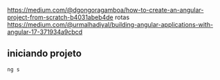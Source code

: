 https://medium.com/@dgongoragamboa/how-to-create-an-angular-project-from-scratch-b4031abeb4de
rotas
https://medium.com/@urmalhadiyal/building-angular-applications-with-angular-17-371934a9cbcd

## iniciando projeto

```bash
ng s
```